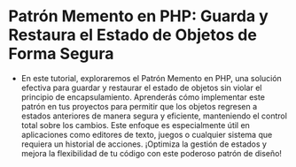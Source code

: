 # Patrón Memento en PHP: Guarda y Restaura el Estado de Objetos de Forma Segura

- En este tutorial, exploraremos el Patrón Memento en PHP, una solución efectiva para guardar y restaurar el estado de objetos sin violar el principio de encapsulamiento. Aprenderás cómo implementar este patrón en tus proyectos para permitir que los objetos regresen a estados anteriores de manera segura y eficiente, manteniendo el control total sobre los cambios. Este enfoque es especialmente útil en aplicaciones como editores de texto, juegos o cualquier sistema que requiera un historial de acciones. ¡Optimiza la gestión de estados y mejora la flexibilidad de tu código con este poderoso patrón de diseño!
